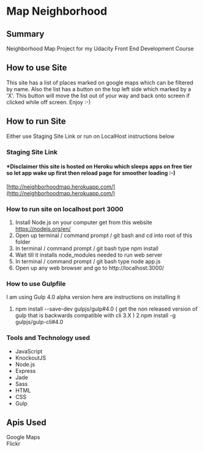 # Map Neighborhood

## Summary

Neighborhood Map Project for my Udacity Front End Development Course

## How to use Site
This site has a list of places marked on google maps which can be filtered by name.  Also the list has a button on the top left side which marked by a 'X'.  This button will move the list out of your way and back onto screen if clicked while off screen.  Enjoy :-)

## How to run Site
Either use Staging Site Link or run on LocalHost instructions below

### Staging Site Link
#### *Disclaimer this site is hosted on Heroku which sleeps apps on free tier so let app wake up first then reload page for smoother loading :-)
[http://neighborhoodmap.herokuapp.com/](http://neighborhoodmap.herokuapp.com/)

### How to run site on localhost port 3000
1. Install Node.js on your computer get from this website https://nodejs.org/en/
2. Open up terminal / command prompt / git bash and cd into root of this folder
3. In terminal / command prompt / git bash type npm install
4. Wait till it installs node_modules needed to run web server
5. In terminal / command prompt / git bash type node app.js
6. Open up any web browser and go to http://localhost:3000/

### How to use Gulpfile
I am using Gulp 4.0 alpha version here are instructions on installing it  

1. npm install  --save-dev gulpjs/gulp#4.0  ( get the non released version of gulp that is backwards compatible with cli 3.X )
2.npm install -g gulpjs/gulp-cli#4.0

### Tools and Technology used

* JavaScript
* KnockoutJS
* Node.js
* Express
* Jade
* Sass
* HTML
* CSS
* Gulp

## Apis Used
Google Maps  
Flickr
